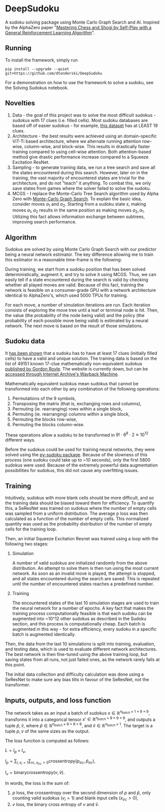 # DeepSudoku
A sudoku solving package using Monte Carlo Graph Search and AI. Inspired by the AlphaZero paper
"[Mastering Chess and Shogi by Self-Play with a General Reinforcement Learning Algorithm](https://arxiv.org/abs/1712.01815)".

## Running
To install the framework, simply run
```
pip install --upgrade --quiet git+https://github.com/dtonderski/DeepSudoku
```

For a demonstration on how to use the framework to solve a sudoku, see the Solving Sudokus notebook.

## Novelties
1. Data - the goal of this project was to solve the most difficult sudokus - sudokus with 17 clues (i.e. filled cells). Most sudoku databases are based off of easier sudokus - for example, [this dataset](https://www.kaggle.com/datasets/radcliffe/3-million-sudoku-puzzles-with-ratings) has at LEAST 19 clues.
2. Architecture - the best results were achieved using an domain-specific ViT-Ti based architecture, where we alternate running attention row-wise, column-wise, and block-wise. This results in drastically faster training compared to using cell-wise attention. Both attention-based method give drastic performance increase compared to a Squeeze Excitation ResNet.
3. Sampling - to generate training data, we run a tree search and save all the states encountered during this search. However, later on in the training, the vast majority of encountered states are trivial for the architecture, and do not "teach" it anything. To combat this, we only save states from games where the solver failed to solve the sudoku.
4. MCGS - I replace the Monte-Carlo Tree Search algorithm used by Alpha Zero with [Monte-Carlo Graph Search](https://arxiv.org/pdf/2012.11045.pdf). To explain
   the basic idea, consider moves $a_1$ and $a_2$. Starting from a sudoku state $s$, making moves $a_1, a_2$ results
   in the same position as making moves $a_2, a_1$. Utilizing this fact allows information exchange between subtrees,
   improving search performance. 

## Algorithm
Sudokus are solved by using Monte Carlo Graph Search with our predictor being a neural network estimator. The key difference allowing me to train this estimator in a reasonable time-frame is the following:

During training, we start from a sudoku position that has been solved deterministically, augment it, and try to solve
it using MCGS. Thus, we can easily tell if a state encountered during the search is valid by checking whether
all played moves are valid. Because of this fact, training the network is feasible on a consumer-grade GPU with a
network architecture identical to AlphaZero's, which used 5000 TPUs for training.

For each move, a number of simulation iterations are run. Each iteration consists of exploring the move tree until a 
leaf or terminal node is hit. Then, the value (the probability of the node being valid) and the policy 
(the probability of each possible move being valid) is estimated by a neural network. The next move is based on
the result of those simulations.

## Sudoku data
It [has been shown](arxiv.org/abs/1201.0749) that a sudoku has to have at least 17 clues (initially filled cells) to 
have a valid and unique solution. The training data is based on the list of 49151 known 17-clue mathematically 
non-equivalent sudokus [published by Gordon Royle](http://mapleta.maths.uwa.edu.au/~gordon/sudokumin.php). The website is 
currently down, but can be 
[accessed through Internet Archive's Wayback Machine](https://web.archive.org/web/20120722180233/http://mapleta.maths.uwa.edu.au/~gordon/sudokumin.php).
    
Mathematically equivalent sudokus mean sudokus that cannot be transformed into each other by any combination
of the following operations:
1. Permutations of the 9 symbols, 
2. Transposing the matrix (that is, exchanging rows and columns),
3. Permuting (ie. rearranging) rows within a single block, 
4. Permuting (ie. rearranging) columns within a single block, 
5. Permuting the blocks row-wise, 
6. Permuting the blocks column-wise. 

These operations allow a sudoku to be transformed in $9!\cdot6^8\cdot2\approx 10^{12}$ different ways.

Before the sudokus could be used for training neural networks, they were solved using the 
[py-sudoku package](https://pypi.org/project/py-sudoku/). Because of the slowness of this process (one sudoku could
take up to ~10 seconds), only the first 5800 sudokus were used. Because of the extremely powerful data augmentation
possibilities for sudokus, this did not cause any overfitting issues.

## Training
Intuitively, sudokus with more blank cells should be more difficult, and so the training data should be biased toward
them for efficiency. To quantify this, a SeResNet was trained on sudokus where the number of empty cells was
sampled from a uniform distribution. The average p loss was then calculated as a function of the number of empty cells. 
This normalized quantity was used as the probability distribution of the number of empty cells for the training loop.

Then, an initial Squeeze Excitation Resnet was trained using a loop with the following two stages:
1. Simulation

    A number of valid sudokus are initialized randomly from the above distribution. An attempt to solve them is then
    run using the most current network. As soon as an invalid move is played, the attempt is stopped, and all states
    encountered during the search are saved. This is repeated until the number of encountered states reaches a
    predefined number.
3. Training

    The encountered states of the last 10 simulation stages are used to train the neural network for a number
    of epochs. A key fact that makes the training process computationally feasible is that each sudoku can be
    augmented into ~10^12 other sudokus as described in the Sudoku section, and this process is computationally
    cheap. Each batch is augmented in this way - for extra efficiency, every sudoku in a specific batch is
    augmented identically.

Then, the data from the last 10 simulations is split into training, evaluation, and testing data,
which is used to evaluate different network architectures. The best network is then fine-tuned using 
the above training loop, but saving states from all runs, not just failed ones, as the network rarely fails
at this point.


The initial data collection and difficulty calculation was done using a SeResNet to make sure any bias 
tilts in favour of the SeResNet, not the transformer.





## Inputs, outputs, and loss function
The network takes as an input a batch of sudokus $x\in\mathbb{R}^{n_{batch}\times1\times9\times9}$, transforms it into a categorical tensor $x'\in\mathbb{R}^{n_{batch}\times9\times9\times9}$, and outputs a tuple $\hat{p},\hat{v}$, where $\hat{p}\in\mathbb{R}^{n_{batch}\times9\times9\times9}$, and $\hat{v}\in\mathbb{R}^{n_{batch}\times1}$. The target is a tuple $p,v$ of the same sizes as the output.

The loss function is computed as follows:

$L = l_p + l_v,$

$l_p = \sum_{i, v_i = 1}\sum_{rc, x_{irc} > 0}\mathrm{crossentropy}(p_{irc}, \hat{p}_{irc}),$

$l_v = \mathrm{binarycrossentropy}(v, \hat{v}).$

In words, the loss is the sum of:
1. $p$ loss, the crossentropy over the second dimension of $p$ and $\hat{p}$, only counting valid sudokus $(v_{i} = 1)$ and blank input cells $(x_{irc} > 0)$,
2. $v$ loss, the binary cross entropy of $v$ and $\hat{v}$.
